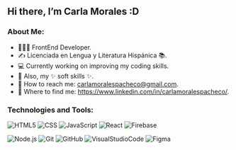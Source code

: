 ## Hi there, I’m Carla Morales :D
### About Me:
- 👨🏻‍💻 FrontEnd Developer.
- ✍️ Licenciada en Lengua y Literatura Hispánica 📚.
- 💻 Currently working on improving my coding skills.
- 👯 Also, my ✨ soft skills ✨.
- 📧 How to reach me: carlamoralespacheco@gmail.com.
- 🔗 Where to find me: https://www.linkedin.com/in/carlamoralespacheco/.
### Technologies and Tools:
  ![HTML5](https://img.shields.io/badge/-HTML5-333333?style=flat&logo=HTML5) 
  ![CSS](https://img.shields.io/badge/-CSS-333333?style=flat&logo=CSS3&logoColor=1572B6)
  ![JavaScript](https://img.shields.io/badge/-JavaScript-333333?style=flat&logo=javascript) 
  ![React](https://img.shields.io/badge/-React-333333?style=flat&logo=react)
  ![Firebase](https://img.shields.io/badge/Firebase-282C34?logo=firebase&logoColor=FFCA28)
  
  ![Node.js](https://img.shields.io/badge/-Node.js-333333?style=flat&logo=node.js)
  ![Git](https://img.shields.io/badge/git-282C34?logo=git&logoColor=F05032)
  ![GitHub](https://img.shields.io/badge/GitHub-282C34?logo=github&logoColor=lightgrey)
  ![VisualStudioCode](https://img.shields.io/badge/VS%20Code-282C34?logo=visual-studio-code&logoColor=007ACC)
  ![Figma](https://img.shields.io/badge/Figma-282C34?logo=figma&logoColor=white)
  
  <!--   ![Bootstrap](https://img.shields.io/badge/-Bootstrap-333333?style=flat&logo=bootstrap&logoColor=563D7C) -->
